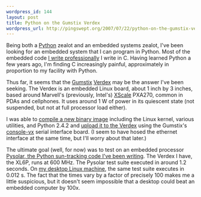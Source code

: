 ```yaml
--- 
wordpress_id: 144
layout: post
title: Python on the Gumstix Verdex
wordpress_url: http://pingswept.org/2007/07/22/python-on-the-gumstix-verdex/
---
```

Being both a <a href="http://en.wikipedia.org/wiki/Python_(programming_language)">Python</a> zealot and an embedded systems zealot, I've been looking for an embedded system that I can program in Python. Most of the embedded code <a href="http://greenmountainengineering.com">I write professionally</a> I write in C. Having learned Python a few years ago, I'm finding C increasingly painful, approximately in proportion to my facility with Python.

Thus far, it seems that the <a href="http://gumstix.com">Gumstix</a> <a href="http://gumstix.com/store/catalog/product_info.php?cPath=27&products_id=178">Verdex</a> may be the answer I've been seeking. The Verdex is an embedded Linux board, about 1 inch by 3 inches, based around Marvell's (previously, Intel's) <a href="http://en.wikipedia.org/wiki/Xscale">XScale</a> PXA270, common in PDAs and cellphones. It uses around 1 W of power in its quiescent state (not suspended, but not at full processor load either).

I was able to <a href="http://docwiki.gumstix.org/Buildroot">compile a new binary image</a> including the Linux kernel, various utilities, and Python 2.4.2 and <a href="http://docwiki.gumstix.org/Replacing_the_filesystem_image">upload it to the Verdex</a> using the Gumstix's <a href="http://gumstix.com/store/catalog/product_info.php?products_id=185">console-vx</a> serial interface board. (I seem to have hosed the ethernet interface at the same time, but I'll worry about that later.)

The ultimate goal (well, for now) was to test on an embedded processor <a href="http://pysolar.sf.net">Pysolar, the Python sun-tracking code I've been writing</a>. The Verdex I have, the XL6P, runs at 600 MHz. The Pysolar test suite executed in around 1.2 seconds. On <a href="http://pingswept.org/2007/06/03/finally-booting-pre-installed-linux-on-an-oem-pc/">my desktop Linux machine</a>, the same test suite executes in 0.012 s. The fact that the times vary by a factor of precisely 100 makes me a little suspicious, but it doesn't seem impossible that a desktop could beat an embedded computer by 100x.
